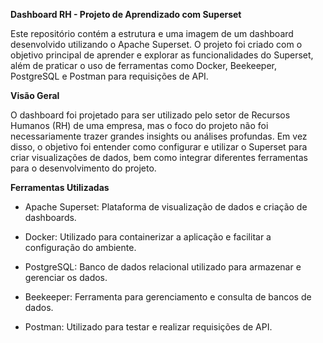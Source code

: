 **Dashboard RH - Projeto de Aprendizado com Superset**

Este repositório contém a estrutura e uma imagem de um dashboard desenvolvido utilizando o Apache Superset. O projeto foi criado com o objetivo principal de aprender e explorar as funcionalidades do Superset, além de praticar o uso de ferramentas como Docker, Beekeeper, PostgreSQL e Postman para requisições de API.

**Visão Geral**

O dashboard foi projetado para ser utilizado pelo setor de Recursos Humanos (RH) de uma empresa, mas o foco do projeto não foi necessariamente trazer grandes insights ou análises profundas. Em vez disso, o objetivo foi entender como configurar e utilizar o Superset para criar visualizações de dados, bem como integrar diferentes ferramentas para o desenvolvimento do projeto.

**Ferramentas Utilizadas**

* Apache Superset: Plataforma de visualização de dados e criação de dashboards.

* Docker: Utilizado para containerizar a aplicação e facilitar a configuração do ambiente.

* PostgreSQL: Banco de dados relacional utilizado para armazenar e gerenciar os dados.

* Beekeeper: Ferramenta para gerenciamento e consulta de bancos de dados.

* Postman: Utilizado para testar e realizar requisições de API.